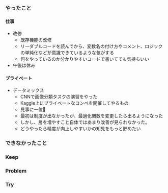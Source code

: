 ### やったこと

#### 仕事

- 改修
  - 既存機能の改修
  - リーダブルコードを読んでから、変数名の付け方やコメント、ロジックの単純化などが意識できているような気がする
  - 何をやっているのか分かりやすいコードで書いてても気持ちいい
- 午後は休み

#### プライベート

- データミックス
  - CNNで画像分類タスクの演習をやった
  - Kaggle上にプライベートなコンペを開催してやるもの
  - 見事に一位🥇
  - 最初は制度が出なかったが、最適化関数を変更したら出るようになった
  - しかし、層を増やすこと自体ではあまり改善が見られなかった。
  - どうやったら精度が向上しやすいかの知見をもっと貯めたい


### できなかったこと



### Keep



### Problem



### Try
